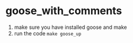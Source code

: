 # goose_with_comments

1. make sure you have installed goose and make 
2. run the code 
  `make goose_up`
